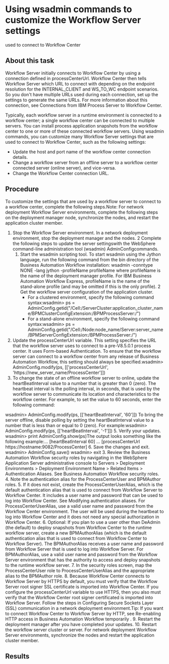 # Using wsadmin commands to customize the Workflow Server settings
used to connect to Workflow Center

## About this task

Workflow Server initially
connects to Workflow Center
by using a connection defined in processCenterUrl. Workflow Center then tells Workflow Server which URL to connect
with depending on the endpoint resolution for the INTERNAL\_CLIENT and WS\_TO\_WC endpoint scenarios.
So you don't have multiple URLs used during each connection, set up the settings to generate the
same URLs. For more information about this connection, see Connections from IBM Process Server to Workflow Center.

Typically, each workflow server in a runtime environment is connected to a workflow center; a
single workflow center can be connected to multiple servers. You can install process application
snapshots from the workflow center to one or more of these connected workflow servers. Using wsadmin
commands, you can customize many Workflow Server
settings that are used to connect to Workflow Center, such as the following settings:

- Update the host and port name of the workflow center connection details.
- Change a workflow server from an offline server to a workflow center connected server (online
server), and vice-versa.
- Change the Workflow Center connection
URL.

## Procedure

To customize the settings that are used by a workflow server to connect to a workflow
center, complete the following steps.Note: For network deployment Workflow Server environments, complete the following steps on
the deployment manager node, synchronize the nodes, and restart the application cluster
member.

1. Stop the Workflow Server environment.
In a network deployment environment, stop the deployment manager and
the nodes.
2 Complete the following steps to update the server settingswith the WebSphere command-line administration tool (wsadmin) AdminConfigcommands.
    1. Start the wsadmin scripting tool.
To start wsadmin using the Jython language, run
the following command from the bin directory
of the Business Automation Workflow installation:
wsadmin -conntype NONE -lang jython -profileName profileName
where profileName is the name of the deployment manager profile. For IBM Business Automation Workflow
Express, profileName is the name of
the stand-alone profile (and may be omitted if this is the only profile).
    2 Get the workflow server configuration of the application cluster.
        - For a clustered environment, specify the following command
syntax:wsadmin> ps = AdminConfig.getid("/Cell:/ServerCluster:application\_cluster\_name/BPMClusterConfigExtension:/BPMProcessServer:/")
        - For a stand-alone environment, specify the following command
syntax:wsadmin> ps = AdminConfig.getid("/Cell:/Node:node\_name/Server:server\_name/BPMServerConfigExtension:/BPMProcessServer:/")
3. Update the processCenterUrl variable.
This setting specifies the URL that the workflow server uses to connect to a pre-V8.5.0.1
process center. It uses Form-based Authentication. To ensure that the workflow server can connect to
a workflow center from any release of Business Automation Workflow, this setting should
always be
specified.wsadmin> AdminConfig.modify(ps, [['processCenterUrl', 'https://new\_server\_name/ProcessCenter']])
4. To change the state of an offline workflow server to online, update the
heartBeatInterval value to a number that is greater than 0 (zero). The heartbeat
interval is the polling interval, in seconds, that is used by the workflow server to communicate its
location and characteristics to the workflow center. For example, to set the value to
60 seconds, enter the following command:

wsadmin> AdminConfig.modify(ps, [['heartBeatInterval', '60']])
To bring the server offline, disable polling by setting the heartBeatInterval
value to a number that is less than or equal to 0 (zero). For
example:wsadmin> AdminConfig.modify(ps, [['heartBeatInterval', '-1']])
5. Verify your updates. wsadmin> print AdminConfig.show(ps)The
output looks something like the following example:...
[heartBeatInterval 60]
...
[processCenterUrl https://hostname:9082/ProcessCenter]
6. Save the changes and exit.  wsadmin> AdminConfig.save()
wsadmin> exit
3. Review the Business Automation Workflow security
roles by navigating in the WebSphere Application Server administrative
console to Servers > Deployment
Environments > Deployment Environment Name > Related Items > Authentication Aliases. See Business Automation Workflow security roles.
4. Note the authentication alias for the ProcessCenterUser
and BPMAuthor roles.
5. If it does not exist, create the ProcessCenterUserAlias,
which is the default authentication alias that is used to connect
from Workflow Server to Workflow Center. It
includes a user name and password that can be used to log into Workflow Center. See Modifying authentication aliases. For ProcessCenterUserAlias,
use a valid user name and password from the Workflow Center environment.
The user will be used during the heartbeat to log into Workflow Center and
it does not need any special authorization in Workflow Center.
6. Optional: 
If you plan to use a user other than DeAdmin (the default) to deploy snapshots from Workflow Center to the runtime workflow server, create a new
BPMAuthorAlias (which is the default authentication alias that is used to connect from Workflow Center to Workflow Server). The BPMAuthorAlias receives a user name and
password from Workflow Server that is used to log
into Workflow Server.
For BPMAuthorAlias, use a valid user name and password from the Workflow Server environment that has the authority to access
and deploy snapshots to the runtime workflow server.
7. In the security roles screen, map the ProcessCenterUser
role to ProcessCenterUserAlias and the appropriate alias to the BPMAuthor
role.
8. Because Workflow Center connects to Workflow Server by HTTPS by default,
you must verify that the Workflow Server root signer SSL
certificate is imported into Workflow Center. If you configure the
processCenterUrl variable to use HTTPS, then you also must verify that the Workflow Center root signer
certificated is imported into Workflow Server. 
Follow the steps in Configuring Secure Sockets Layer (SSL) communication in a network deployment environment.Tip: If you want to connect
Workflow Center to Workflow Server by HTTP, see Re-enabling HTTP access in Business Automation Workflow temporarily .
9. Restart the deployment manager after you have completed
your updates.
10. Restart the workflow server cluster or server. For network
deployment Workflow Server environments,
synchronize the nodes and restart the application cluster member.

## Results